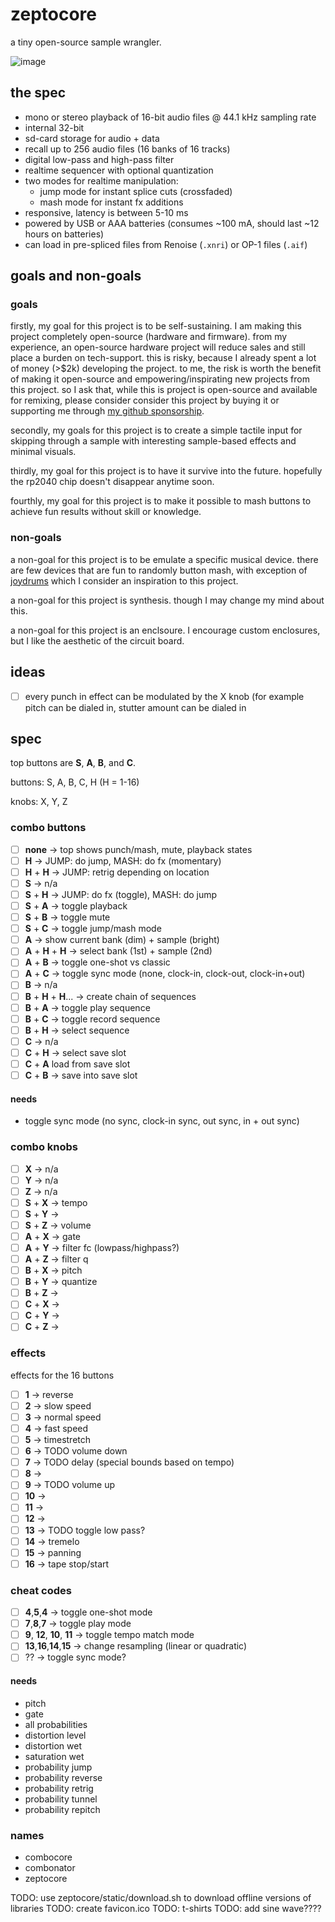 # zeptocore

a tiny open-source sample wrangler.

![image](https://github.com/schollz/zeptocore/assets/6550035/1d834182-fea8-41aa-830a-b5a894e1f2a2)

## the spec

- mono or stereo playback of 16-bit audio files @ 44.1 kHz sampling rate
- internal 32-bit
- sd-card storage for audio + data
- recall up to 256 audio files (16 banks of 16 tracks)
- digital low-pass and high-pass filter
- realtime sequencer with optional quantization
- two modes for realtime manipulation:
	- jump mode for instant splice cuts (crossfaded)
	- mash mode for instant fx additions
- responsive, latency is between 5-10 ms
- powered by USB or AAA batteries (consumes ~100 mA, should last ~12 hours on batteries)
- can load in pre-spliced files from Renoise (`.xnri`) or OP-1 files (`.aif`)

## goals and non-goals

### goals

firstly, my goal for this project is to be self-sustaining. I am making this project completely open-source (hardware and firmware). 
from my experience, an open-source hardware project will reduce sales and still place a burden on tech-support. 
this is risky, because I already spent a lot of money (>$2k) developing the project. to me, the risk is worth the benefit of making it open-source and empowering/inspirating new projects from this project.
so I ask that, while this is project is open-source and available for remixing, please consider consider this project by buying it or supporting me through [my github sponsorship](TODO).

secondly, my goals for this project is to create a simple tactile input for skipping through a sample with interesting sample-based effects and minimal visuals.

thirdly, my goal for this project is to have it survive into the future. hopefully the rp2040 chip doesn't disappear anytime soon.

fourthly, my goal for this project is to make it possible to mash buttons to achieve fun results without skill or knowledge.

### non-goals

a non-goal for this project is to be emulate a specific musical device. there are few devices that are fun to randomly button mash, with exception of [joydrums](TODO) which I consider an inspiration to this project.

a non-goal for this project is synthesis. though I may change my mind about this.

a non-goal for this project is an enclsoure. I encourage custom enclosures, but I like the aesthetic of the circuit board.


## ideas

- [ ] every punch in effect can be modulated by the X knob (for example pitch can be dialed in, stutter amount can be dialed in


## spec

top buttons are **S**, **A**, **B**, and **C**.

buttons: S, A, B, C, H (H = 1-16)

knobs: X, Y, Z



### combo buttons

- [ ] **none** → top shows punch/mash, mute, playback states 
- [ ] **H** → JUMP: do jump, MASH: do fx (momentary)
- [ ] **H** + **H** → JUMP: retrig depending on location
- [ ] **S** → n/a
- [ ] **S** + **H** → JUMP: do fx (toggle), MASH: do jump
- [ ] **S** + **A** → toggle playback
- [ ] **S** + **B** → toggle mute
- [ ] **S** + **C** → toggle jump/mash mode
- [ ] **A** → show current bank (dim) + sample (bright)
- [ ] **A** + **H** + **H** → select bank (1st) + sample (2nd)
- [ ] **A** + **B** → toggle one-shot vs classic
- [ ] **A** + **C** → toggle sync mode (none, clock-in, clock-out, clock-in+out)
- [ ] **B** → n/a
- [ ] **B** + **H** + **H**... → create chain of sequences
- [ ] **B** + **A** → toggle play sequence
- [ ] **B** + **C** → toggle record sequence
- [ ] **B** + **H** → select sequence
- [ ] **C** → n/a
- [ ] **C** + **H** → select save slot
- [ ] **C** + **A** load from save slot
- [ ] **C** + **B** → save into save slot

#### needs

- toggle sync mode (no sync, clock-in sync, out sync, in + out sync)

### combo knobs

- [ ] **X** → n/a
- [ ] **Y** → n/a
- [ ] **Z** → n/a
- [ ] **S** + **X** → tempo
- [ ] **S** + **Y** → 
- [ ] **S** + **Z** → volume
- [ ] **A** + **X** → gate
- [ ] **A** + **Y** → filter fc (lowpass/highpass?)
- [ ] **A** + **Z** → filter q
- [ ] **B** + **X** → pitch
- [ ] **B** + **Y** → quantize
- [ ] **B** + **Z** → 
- [ ] **C** + **X** → 
- [ ] **C** + **Y** → 
- [ ] **C** + **Z** → 

### effects 

effects for the 16 buttons 

- [ ] **1** -> reverse 
- [ ] **2** -> slow speed
- [ ] **3** -> normal speed
- [ ] **4** -> fast speed
- [ ] **5** -> timestretch
- [ ] **6** -> TODO volume down
- [ ] **7** -> TODO delay (special bounds based on tempo)
- [ ] **8** -> 
- [ ] **9** -> TODO volume up
- [ ] **10** -> 
- [ ] **11** -> 
- [ ] **12** -> 
- [ ] **13** -> TODO toggle low pass?
- [ ] **14** -> tremelo
- [ ] **15** -> panning
- [ ] **16** -> tape stop/start

### cheat codes

- [ ] **4**,**5**,**4** -> toggle one-shot mode
- [ ] **7**,**8**,**7** -> toggle play mode
- [ ] **9**, **12**, **10**, **11** -> toggle tempo match mode
- [ ] **13**,**16**,**14**,**15** -> change resampling (linear or quadratic)
- [ ] ?? -> toggle sync mode?

#### needs

- pitch
- gate
- all probabilities
- distortion level
- distortion wet
- saturation wet
- probability jump
- probability reverse
- probability retrig
- probability tunnel
- probability repitch


### names

- combocore
- combonator
- zeptocore

TODO: use zeptocore/static/download.sh to download offline versions of libraries
TODO: create favicon.ico
TODO: t-shirts
TODO: add sine wave????
